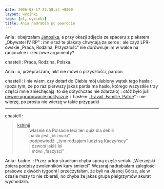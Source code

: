 ```yaml
---
date: 2006-08-17 22:58:54 +0200
layout: wycinki
tags: [pl, wycinki]
title: Ania nadrabia po powrocie
---
```


Ania
: obejrzałam [Janosika](http://www.spieprzajdziadu.com/2006/08/17/janosik/ '(związać go i na zamek)'), a przy okazji zdjęcia ze spaceru z plakatem „Obywatel IV RP”
: mnie też te plakaty chwytają za serce
: ale czyż LPR-owskie „Praca, Rodzina, Przyszłość” nie dorównuje im w walce na racjonalne i rzeczowe argumenty?

chastell
: Praca, Rodzina, Polska.

Ania
: o, przepraszam, nikt nie mówi o przyszłości, pardon

chastell
: i nie wiem, czy dotarł do Ciebie mój ulubiony wątek tego hasła
: (poza tym, że po raz pierwszy jakaś partia ma hasło, którego wszystkie trzy części mnie zniechęcają; to się dotychczas nie zdarzało)
: otóż było już [pewne ugrupowanie polityczne](http://pl.wikipedia.org/wiki/Rz%C4%85d_Vichy 'Régime de Vichy') z hasłem „[Travail, Famille, Patrie](http://fr.wikipedia.org/wiki/Travail,_Famille,_Patrie 'Praca, Rodzina, Ojczyzna, tak.')”
: nie wierzę, po prostu nie wierzę w takie przypadki

---

chastell
: <blockquote><dl><dt><a href='http://bash.org.pl/74425/' title='z basha, oczywiście'>kshinji</a></dt><dd>właśnie na Polsacie leci ten quiz dla debili</dd><dd>hasło jest „bliźniaki”</dd><dd>podpowiedź: „tym rodzajem ludzi są Kaczyńscy”</dd><dd>i dzwoni jakiś lol</dd><dd>i mówi „faszyści”</dd></dl></blockquote>

Ania
: Ładne.
: Przez urlop straciłam chyba sporą część serialu „Wierzejski zbiera podpisy zwolenników kary śmierci”. Wczoraj nadrabiałam zaległości prasowe z dwóch tygodni i przeczytałam, że byli na Jasnej Górze, ale w czasie mszy to nie zbierali, no chyba że jakaś grupa pielgrzymów akurat wychodziła.
